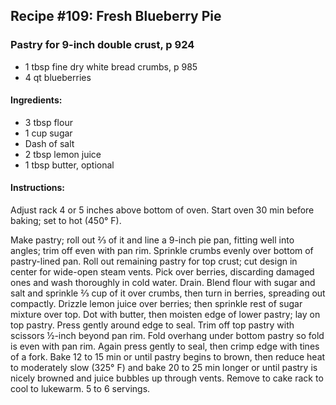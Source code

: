 ## Recipe #109: Fresh Blueberry Pie

### Pastry for 9-inch double crust, p 924
- 1 tbsp fine dry white bread crumbs, p 985
- 4 qt blueberries

#### Ingredients:
- 3 tbsp flour
- 1 cup sugar
- Dash of salt
- 2 tbsp lemon juice
- 1 tbsp butter, optional

#### Instructions:
Adjust rack 4 or 5 inches above bottom of oven. Start oven 30 min before baking; set to hot (450° F).

Make pastry; roll out ⅔ of it and line a 9-inch pie pan, fitting well into angles; trim off even with pan rim. Sprinkle crumbs evenly over bottom of pastry-lined pan. Roll out remaining pastry for top crust; cut design in center for wide-open steam vents. Pick over berries, discarding damaged ones and wash thoroughly in cold water. Drain. Blend flour with sugar and salt and sprinkle ⅔ cup of it over crumbs, then turn in berries, spreading out compactly. Drizzle lemon juice over berries; then sprinkle rest of sugar mixture over top. Dot with butter, then moisten edge of lower pastry; lay on top pastry. Press gently around edge to seal. Trim off top pastry with scissors ½-inch beyond pan rim. Fold overhang under bottom pastry so fold is even with pan rim. Again press gently to seal, then crimp edge with tines of a fork. Bake 12 to 15 min or until pastry begins to brown, then reduce heat to moderately slow (325° F) and bake 20 to 25 min longer or until pastry is nicely browned and juice bubbles up through vents. Remove to cake rack to cool to lukewarm. 5 to 6 servings.